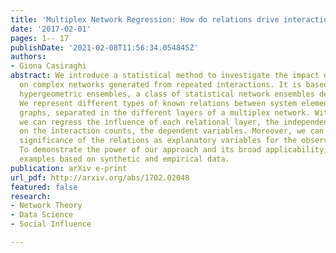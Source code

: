 ```yaml
---
title: 'Multiplex Network Regression: How do relations drive interactions?'
date: '2017-02-01'
pages: 1-- 17
publishDate: '2021-02-08T11:56:34.054845Z'
authors:
- Giona Casiraghi
abstract: We introduce a statistical method to investigate the impact of dyadic relations
  on complex networks generated from repeated interactions. It is based on generalised
  hypergeometric ensembles, a class of statistical network ensembles developed recently.
  We represent different types of known relations between system elements by weighted
  graphs, separated in the different layers of a multiplex network. With our method
  we can regress the influence of each relational layer, the independent variables,
  on the interaction counts, the dependent variables. Moreover, we can test the statistical
  significance of the relations as explanatory variables for the observed interactions.
  To demonstrate the power of our approach and its broad applicability, we will present
  examples based on synthetic and empirical data.
publication: arXiv e-print
url_pdf: http://arxiv.org/abs/1702.02048
featured: false
research:
- Network Theory
- Data Science
- Social Influence

---
```

